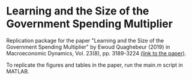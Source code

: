 # Learning and the Size of the Government Spending Multiplier

Replication package for the paper "Learning and the Size of the Government Spending Multiplier" by Ewoud Quaghebeur (2019) in Macroeconomic Dynamics, Vol. 23(8), pp. 3189-3224 [(link to the paper)](https://doi.org/10.1017/S1365100518000019).

To replicate the figures and tables in the paper, run the main.m script in MATLAB.